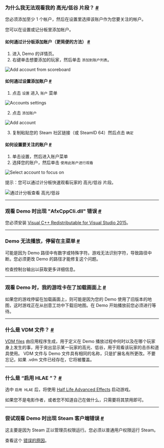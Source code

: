 <a class="anchor" id="watch-highlow"></a>

### 为什么我无法观看我的 高光/低谷 片段？ [#](/docs/watch#watch-highlow)

您必须添加至少 1 个帐户，然后在设置里选择该账户作为您要关注的帐户。

您可以在设置或记分板里添加帐户。

<a class="anchor" id="add-account-quick"></a>

#### 如何通过计分板添加账户（更简便的方法） [#](/docs/watch#add-account-quick)

1. 进入 Demo 的详情页。
2. 右键单击想要添加的玩家，然后单击 `添加到账户列表`。

![Add account from scoreboard](/images/docs/watch/add-account-scoreboard.png)

<a class="anchor" id="add-account-settings"></a>

#### 如何通过设置添加账户 [#](/docs/watch#add-account-settings)

1. 点击 `设置` 进入 `账户` 菜单

![Accounts settings](/images/docs/watch/add-account-step1.png)

2. 点击 `添加账户`

![Add account](/images/docs/watch/add-account-step2.png)

3. 复制粘贴您的 Steam 社区链接（或 SteamID 64）然后点击 `确定`

<a class="anchor" id="focus-account"></a>

#### 如何设置要关注的账户 [#](/docs/watch#focus-account)

1. 单击设置，然后进入账户菜单
2. 选择您的账户，然后单击 `使用此账户进行观看`

![Select account to focus on](/images/docs/watch/add-account-step3.png)

<p class="has-text-warning">提示：您可以通过计分板快速观看玩家的 高光/低谷 片段。</p>

![通过计分板查看 高光/低谷](/images/docs/watch/scoreboard-highlow.png)

---

<a class="anchor" id="afx-cpp"></a>

### 观看 Demo 时出现 "AfxCppCli.dll" 错误 [#](/docs/watch#afx-cpp)

您必须安装 [Visual C++ Redistributable for Visual Studio 2015](https://www.microsoft.com/en-us/download/details.aspx?id=48145)。

---

<a class="anchor" id="stuck-menu"></a>

### Demo 无法播放，停留在主菜单 [#](/docs/watch#stuck-menu)

可能是因为 Demo 路径中有数字或特殊字符。游戏无法识别字符，导致路径中断。您必须更改 Demo 的路径才能修复这个问题。

<p class="has-text-warning">检查控制台输出以获取更多详细信息。</p>

---

<a class="anchor" id="stuck-loading"></a>

### 观看 Demo 时，我的游戏卡在了加载画面上 [#](/docs/watch#stuck-loading)

如果您的游戏停留在加载画面上，则可能是因为您的 Demo 使用了旧版本的地图，这时游戏正在从创意工坊中下载旧地图。在 Demo 开始播放前您必须进行等待。

---

<a class="anchor" id="vdm"></a>

### 什么是 VDM 文件？ [#](/docs/watch#vdm)

[VDM files](https://developer.valvesoftware.com/wiki/Demo_Recording_Tools) 由应用程序生成，用于定义在 Demo 播放过程中何时以及在哪个玩家身上发生的事，用于突出显示某一玩家的高光、低谷，用于观看该玩家的击杀和道具使用。 VDM 文件与 Demo 文件具有相同的名称，只是扩展名有所更改。不要忘记，如果 .vdm 文件已经存在，它将被覆盖。

---

<a class="anchor" id="hlae"></a>

### 什么是 “启用 HLAE ”？ [#](/docs/watch#hlae)

选中 `启用 HLAE` 后，将使用 [Half Life Advanced Effects](https://github.com/ripieces/advancedfx/wiki/AfxHookSource) 启动游戏。

<p class="has-text-warning">如果您不是电影作者，或者您不知道自己在做什么，只需要将其禁用即可。</p>

---

<a class="anchor" id="steam-client-error"></a>

### 尝试观看 Demo 时出现 Steam 客户端错误 [#](/docs/watch#steam-client-error)

这主要是因为 Steam 正以管理员权限运行。您必须以普通用户权限运行 Steam。

查看这个 [错误的原因](https://github.com/akiver/cs-demo-manager/issues/376)。
